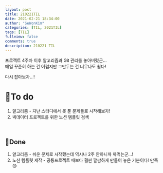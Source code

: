 ```yaml
---
layout: post
title: 210221TIL 
date: 2021-02-21 18:34:00
author: "SeWonKim"
categories: [TIL, 2021TIL]
tags: [TIL]
fullview: false
comments: true
description: 210221 TIL
---
```


프로젝트 4주차 이후 알고리즘과 Git 관리를 놓아버렸군...     
매일 꾸준히 하는 건 어렵지만 그만두는 건 너무나도 쉽다!

다시 잡아보자...!


# 🌱To do

1. 알고리즘 - 지난 스터디에서 못 푼 문제들로 시작해보자!
2. 빅데이터 프로젝트를 위한 노션 템플릿 검색 

&nbsp;
&nbsp;

## 🌳Done

1. 알고리즘 - 쉬운 문제로 시작했는데 역시나 2주 안하니까 까먹는군...!
2. 노션 템플릿 제작 - 공통프로젝트 때보다 훨씬 깔쌈하게 만들어 놓은 기분이다! 만족😊

&nbsp;
&nbsp;
